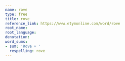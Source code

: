 ```yaml
---
name: rove
type: free
title: rove
reference_link: https://www.etymonline.com/word/rove
root_name: 
root_language: 
denotation: 
word_sums:
- sum: 'Rove + '
  respelling: rove
---
```

